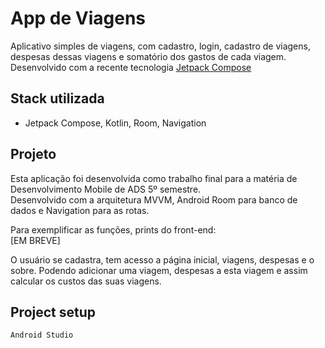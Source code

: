 # App de Viagens

Aplicativo simples de viagens, com cadastro, login, cadastro de viagens, despesas dessas viagens e somatório dos gastos de cada viagem.
Desenvolvido com a recente tecnologia [Jetpack Compose](https://developer.android.com/jetpack/compose)

## Stack utilizada

- Jetpack Compose, Kotlin, Room, Navigation

## Projeto
Esta aplicação foi desenvolvida como trabalho final para a matéria de Desenvolvimento Mobile de ADS 5º semestre.<br>
Desenvolvido com a arquitetura MVVM, Android Room para banco de dados e Navigation para as rotas.

Para exemplificar as funções, prints do front-end:
<br>
[EM BREVE]

O usuário se cadastra, tem acesso a página inicial, viagens, despesas e o sobre. Podendo adicionar uma viagem, despesas a esta viagem e assim calcular os custos das suas viagens.

## Project setup
```
Android Studio
```
